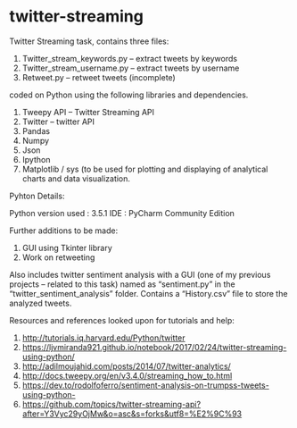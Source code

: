 # twitter-streaming


Twitter Streaming task, contains three files:

1. Twitter_stream_keywords.py – extract tweets by keywords
2. Twitter_stream_username.py – extract tweets by username
3. Retweet.py – retweet tweets (incomplete)

coded on Python using the following libraries and dependencies.


1. Tweepy API – Twitter Streaming API
2. Twitter – twitter API
3. Pandas 
4. Numpy
5. Json
6. Ipython
7. Matplotlib / sys (to be used for plotting and displaying of analytical charts and data visualization.

Pyhton Details:

Python version used : 3.5.1
IDE : PyCharm Community Edition


Further additions to be made:

1. GUI using Tkinter library
2. Work on retweeting

Also includes twitter sentiment analysis with a GUI (one of my previous projects – related to this task) named as “sentiment.py” in the “twitter_sentiment_analysis” folder. Contains a “History.csv” file to store the analyzed tweets.


Resources and references looked upon for tutorials and help:

1. http://tutorials.iq.harvard.edu/Python/twitter
2. https://ljvmiranda921.github.io/notebook/2017/02/24/twitter-streaming-using-python/
3. http://adilmoujahid.com/posts/2014/07/twitter-analytics/
4. http://docs.tweepy.org/en/v3.4.0/streaming_how_to.html
5. https://dev.to/rodolfoferro/sentiment-analysis-on-trumpss-tweets-using-python-
6. https://github.com/topics/twitter-streaming-api?after=Y3Vyc29yOjMw&o=asc&s=forks&utf8=%E2%9C%93


